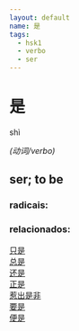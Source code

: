 ```yaml
--- 
layout: default
name: 是 
tags: 
  - hsk1
  - verbo
  - ser
--- 
```

# 是 
shì  
 
*(动词/verbo)*  
## ser; to be 
### radicais: 
### relacionados: 
[只是](/zhengshidu/hsk3/只是)  
[总是](/zhengshidu/hsk3/总是)  
[还是](/zhengshidu/hsk1/还是)  
[正是](/zhengshidu/hsk2/正是)  
[惹出是非](/zhengshidu/outras/惹出是非)  
[要是](/zhengshidu/outras/要是)  
[便是](/zhengshidu/hsk6/便是)  
